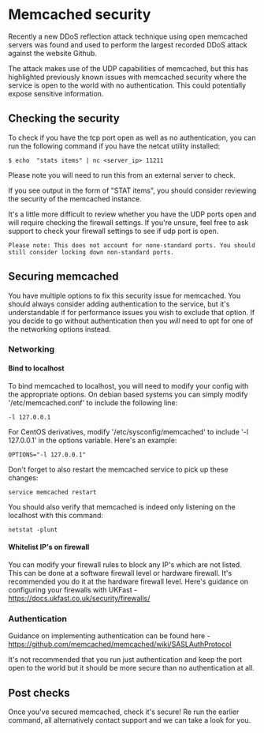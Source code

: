 # Memcached security

Recently a new DDoS reflection attack technique using open memcached servers was found and used to perform the
largest recorded DDoS attack against the website Github.

The attack makes use of the UDP capabilities of memcached, but this has highlighted previously known issues
with memcached security where the service is open to the world with no authentication. This could potentially
expose sensitive information.

## Checking the security

To check if you have the tcp port open as well as no authentication, you can run the following command if you
have the netcat utility installed:

    $ echo  "stats items" | nc <server_ip> 11211
	
Please note you will need to run this from an external server to check.
	
If you see output in the form of "STAT items", you should consider reviewing the security of the memcached instance.

It's a little more difficult to review whether you have the UDP ports open and will require checking the firewall settings.
If you're unsure, feel free to ask support to check your firewall settings to see if udp port is open.

    Please note: This does not account for none-standard ports. You should still consider locking down non-standard ports.
	

## Securing memcached

You have multiple options to fix this security issue for memcached. You should always consider adding authentication
to the service, but it's understandable if for performance issues you wish to exclude that option. If you decide to go
without authentication then you *will* need to opt for one of the networking options instead.

### Networking

#### Bind to localhost

To bind memcached to localhost, you will need to modify your config with the appropriate options.
On debian based systems you can simply modify '/etc/memcached.conf' to include the following line:

    -l 127.0.0.1

For CentOS derivatives, modify '/etc/sysconfig/memcached' to include '-l 127.0.0.1' in the options variable. Here's an example:

    OPTIONS="-l 127.0.0.1"

Don't forget to also restart the memcached service to pick up these changes:

    service memcached restart
	
You should also verify that memcached is indeed only listening on the localhost with this command:

    netstat -plunt
	
#### Whitelist IP's on firewall

You can modify your firewall rules to block any IP's which are not listed. This can be done at a software firewall level or hardware firewall.
It's recommended you do it at the hardware firewall level. Here's guidance on configuring your firewalls with UKFast - https://docs.ukfast.co.uk/security/firewalls/

### Authentication

Guidance on implementing authentication can be found here - https://github.com/memcached/memcached/wiki/SASLAuthProtocol

It's not recommended that you run just authentication and keep the port open to the world but it should be more
secure than no authentication at all.

## Post checks

Once you've secured memcached, check it's secure! Re run the earlier command, all alternatively contact support and we can take a look for you.